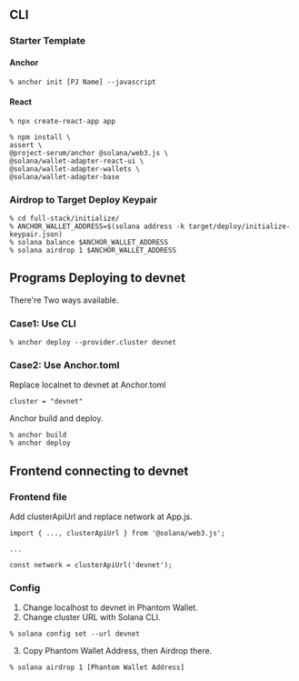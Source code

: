 ## CLI
### Starter Template
#### Anchor
```
% anchor init [PJ Name] --javascript
```

#### React
```
% npx create-react-app app

% npm install \
assert \
@project-serum/anchor @solana/web3.js \
@solana/wallet-adapter-react-ui \
@solana/wallet-adapter-wallets \
@solana/wallet-adapter-base
```

### Airdrop to Target Deploy Keypair
```
% cd full-stack/initialize/
% ANCHOR_WALLET_ADDRESS=$(solana address -k target/deploy/initialize-keypair.json)
% solana balance $ANCHOR_WALLET_ADDRESS
% solana airdrop 1 $ANCHOR_WALLET_ADDRESS
```

## Programs Deploying to devnet
There're Two ways available.

### Case1: Use CLI
```
% anchor deploy --provider.cluster devnet
```

### Case2: Use Anchor.toml
Replace localnet to devnet at Anchor.toml
```
cluster = "devnet"
```

Anchor build and deploy.
```
% anchor build
% anchor deploy
```

## Frontend connecting to devnet
### Frontend file
Add clusterApiUrl and replace network at App.js.
```
import { ..., clusterApiUrl } from '@solana/web3.js';

...

const network = clusterApiUrl('devnet');
```

### Config
1. Change localhost to devnet in Phantom Wallet.
2. Change cluster URL with Solana CLI.
```
% solana config set --url devnet
```
3. Copy Phantom Wallet Address, then Airdrop there.
```
% solana airdrop 1 [Phantom Wallet Address]
```
